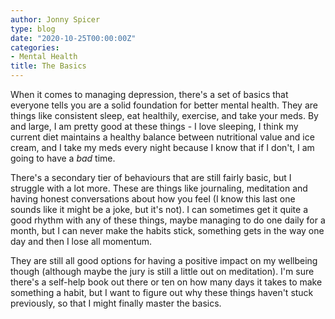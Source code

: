 ```yaml
---
author: Jonny Spicer
type: blog
date: "2020-10-25T00:00:00Z"
categories:
- Mental Health
title: The Basics
---
```

When it comes to managing depression, there's a set of basics that everyone tells you are a solid foundation for better mental health. They are things like consistent sleep, eat
healthily, exercise, and take your meds. By and large, I am pretty good at these things - I love sleeping, I think my current diet maintains a healthy balance between nutritional
value and ice cream, and I take my meds every night because I know that if I don't, I am going to have a *bad* time.

There's a secondary tier of behaviours that are still fairly basic, but I struggle with a lot more. These are things like journaling, meditation and having honest conversations about
how you feel (I know this last one sounds like it might be a joke, but it's not). I can sometimes get it quite a good rhythm with any of these things, maybe managing to do one daily
for a month, but I can never make the habits stick, something gets in the way one day and then I lose all momentum.

They are still all good options for having a positive impact on my wellbeing though (although maybe the jury is still a little out on meditation). I'm sure there's a self-help book
out there or ten on how many days it takes to make something a habit, but I want to figure out why these things haven't stuck previously, so that I might finally master the basics.
